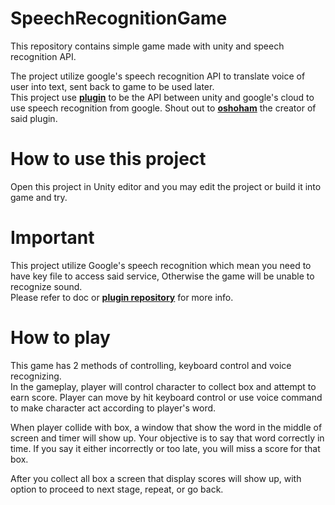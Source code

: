 # SpeechRecognitionGame
This repository contains simple game made with unity and speech recognition API.

The project utilize google's speech recognition API to translate voice of user into text, sent back to game to be used later.<br>
This project use **[plugin](https://github.com/oshoham/UnityGoogleStreamingSpeechToText)** to be the API between unity and google's cloud to use speech recognition from google.
Shout out to **[oshoham](https://github.com/oshoham)** the creator of said plugin.

# How to use this project
Open this project in Unity editor and you may edit the project or build it into game and try.<br>

# Important
This project utilize Google's speech recognition which mean you need to have key file to access said service, Otherwise the game will be unable to recognize sound.<br>
Please refer to doc or **[plugin repository](https://github.com/oshoham/UnityGoogleStreamingSpeechToText)** for more info.

# How to play
This game has 2 methods of controlling, keyboard control and voice recognizing.<br>
In the gameplay, player will control character to collect box and attempt to earn score.
Player can move by hit keyboard control or use voice command to make character act according to player's word.<br>

When player collide with box, a window that show the word in the middle of screen and timer will show up.
Your objective is to say that word correctly in time.
If you say it either incorrectly or too late, you will miss a score for that box.<br>

After you collect all box a screen that display scores will show up, with option to proceed to next stage, repeat, or go back.
